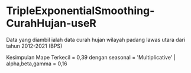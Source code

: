 # TripleExponentialSmoothing-CurahHujan-useR
Data yang diambil ialah data curah hujan wilayah padang lawas utara dari tahun 2012-2021 (BPS)

Kesimpulan Mape Terkecil = 0,39 dengan seasonal = 'Multiplicative' | alpha,beta,gamma = 0,16
